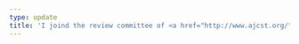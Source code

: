 ```yaml
---
type: update
title: 'I joind the review committee of <a href="http://www.ajcst.org/"> American Journal of Computer Science and Technology</a>.'
---
```


